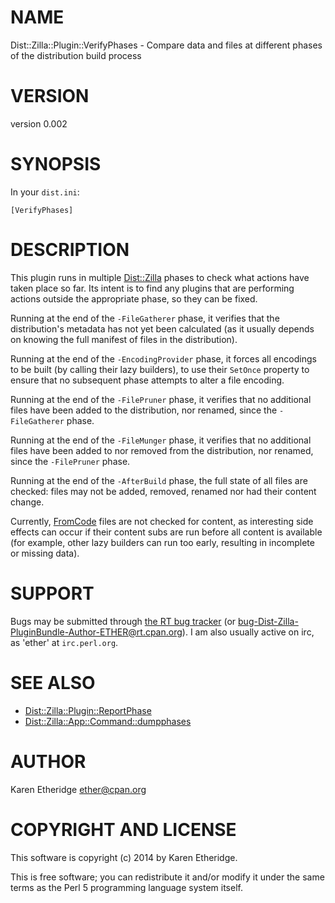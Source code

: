 # NAME

Dist::Zilla::Plugin::VerifyPhases - Compare data and files at different phases of the distribution build process

# VERSION

version 0.002

# SYNOPSIS

In your `dist.ini`:

    [VerifyPhases]

# DESCRIPTION

This plugin runs in multiple [Dist::Zilla](https://metacpan.org/pod/Dist::Zilla) phases to check what actions have
taken place so far.  Its intent is to find any plugins that are performing
actions outside the appropriate phase, so they can be fixed.

Running at the end of the `-FileGatherer` phase, it verifies that the
distribution's metadata has not yet been calculated (as it usually depends on
knowing the full manifest of files in the distribution).

Running at the end of the `-EncodingProvider` phase, it forces all encodings
to be built (by calling their lazy builders), to use their `SetOnce` property
to ensure that no subsequent phase attempts to alter a file encoding.

Running at the end of the `-FilePruner` phase, it verifies that no additional
files have been added to the distribution, nor renamed, since the
`-FileGatherer` phase.

Running at the end of the `-FileMunger` phase, it verifies that no additional
files have been added to nor removed from the distribution, nor renamed, since
the `-FilePruner` phase.

Running at the end of the `-AfterBuild` phase, the full state of all files
are checked: files may not be added, removed, renamed nor had their content
change.

Currently, [FromCode](https://metacpan.org/pod/Dist::Zilla::File::FromCode) files are not checked for
content, as interesting side effects can occur if their content subs are run
before all content is available (for example, other lazy builders can run too
early, resulting in incomplete or missing data).

# SUPPORT

Bugs may be submitted through [the RT bug tracker](https://rt.cpan.org/Public/Dist/Display.html?Name=Dist-Zilla-PluginBundle-Author-ETHER)
(or [bug-Dist-Zilla-PluginBundle-Author-ETHER@rt.cpan.org](mailto:bug-Dist-Zilla-PluginBundle-Author-ETHER@rt.cpan.org)).
I am also usually active on irc, as 'ether' at `irc.perl.org`.

# SEE ALSO

- [Dist::Zilla::Plugin::ReportPhase](https://metacpan.org/pod/Dist::Zilla::Plugin::ReportPhase)
- [Dist::Zilla::App::Command::dumpphases](https://metacpan.org/pod/Dist::Zilla::App::Command::dumpphases)

# AUTHOR

Karen Etheridge <ether@cpan.org>

# COPYRIGHT AND LICENSE

This software is copyright (c) 2014 by Karen Etheridge.

This is free software; you can redistribute it and/or modify it under
the same terms as the Perl 5 programming language system itself.

